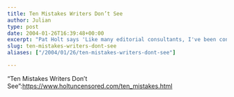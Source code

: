 ```yaml
---
title: Ten Mistakes Writers Don’t See
author: Julian
type: post
date: 2004-01-26T16:39:48+00:00
excerpt: "Pat Holt says 'Like many editorial consultants, I've been concerned about the amount of time I've been spending on easy fixes that the author shouldn't have to pay for.'"
slug: ten-mistakes-writers-dont-see 
aliases: ["/2004/01/26/ten-mistakes-writers-dont-see"]

---
```

&#8220;Ten Mistakes Writers Don&#8217;t See&#8221;:https://www.holtuncensored.com/ten_mistakes.html